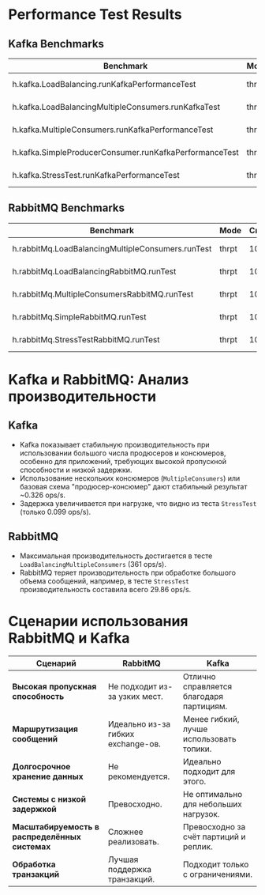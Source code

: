 
# Performance Test Results

## Kafka Benchmarks
| Benchmark                                               | Mode  | Cnt  | Score    | Error    | Units |
|---------------------------------------------------------|-------|-------|----------|----------|-------|
| h.kafka.LoadBalancing.runKafkaPerformanceTest           | thrpt | 10    | 0.325    | ± 0.001  | ops/s |
| h.kafka.LoadBalancingMultipleConsumers.runKafkaTest     | thrpt | 10    | 0.324    | ± 0.003  | ops/s |
| h.kafka.MultipleConsumers.runKafkaPerformanceTest       | thrpt | 10    | 0.326    | ± 0.001  | ops/s |
| h.kafka.SimpleProducerConsumer.runKafkaPerformanceTest  | thrpt | 10    | 0.326    | ± 0.001  | ops/s |
| h.kafka.StressTest.runKafkaPerformanceTest              | thrpt | 10    | 0.099    | ± 0.001  | ops/s |

## RabbitMQ Benchmarks
| Benchmark                                               | Mode  | Cnt  | Score    | Error    | Units |
|---------------------------------------------------------|-------|-------|----------|----------|-------|
| h.rabbitMq.LoadBalancingMultipleConsumers.runTest       | thrpt | 10    | 361.018  | ± 80.528 | ops/s |
| h.rabbitMq.LoadBalancingRabbitMQ.runTest                | thrpt | 10    | 277.722  | ± 199.668| ops/s |
| h.rabbitMq.MultipleConsumersRabbitMQ.runTest            | thrpt | 10    | 89.453   | ± 56.689 | ops/s |
| h.rabbitMq.SimpleRabbitMQ.runTest                       | thrpt | 10    | 350.048  | ± 100.733| ops/s |
| h.rabbitMq.StressTestRabbitMQ.runTest                   | thrpt | 10    | 29.864   | ± 11.990 | ops/s |


# Kafka и RabbitMQ: Анализ производительности

## Kafka

- Kafka показывает стабильную производительность при использовании большого числа продюсеров и консюмеров, особенно для приложений, требующих высокой пропускной способности и низкой задержки.
- Использование нескольких консюмеров (`MultipleConsumers`) или базовая схема "продюсер-консюмер" дают стабильный результат ~0.326 ops/s.
- Задержка увеличивается при нагрузке, что видно из теста `StressTest` (только 0.099 ops/s).

## RabbitMQ

- Максимальная производительность достигается в тесте `LoadBalancingMultipleConsumers` (361 ops/s).
- RabbitMQ теряет производительность при обработке большого объема сообщений, например, в тесте `StressTest` производительность составила всего 29.86 ops/s.


# Сценарии использования RabbitMQ и Kafka

| **Сценарий**                               | **RabbitMQ**                                 | **Kafka**                                   |
|--------------------------------------------|---------------------------------------------|--------------------------------------------|
| **Высокая пропускная способность**         | Не подходит из-за узких мест.               | Отлично справляется благодаря партициям.   |
| **Маршрутизация сообщений**                | Идеально из-за гибких exchange-ов.          | Менее гибкий, лучше использовать топики.   |
| **Долгосрочное хранение данных**           | Не рекомендуется.                          | Идеально подходит для этого.               |
| **Системы с низкой задержкой**             | Превосходно.                               | Не оптимально для небольших нагрузок.      |
| **Масштабируемость в распределённых системах** | Сложнее реализовать.                        | Превосходно за счёт партиций и реплик.     |
| **Обработка транзакций**                   | Лучшая поддержка транзакций.                | Подходит только с ограничениями.           |



